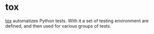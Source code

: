 # tox

[tox][tox] automatizes Python tests. With it a set of testing environment are defined, and then used for various groups of tests.

[tox]: https://tox.readthedocs.io
